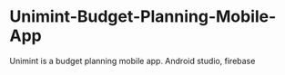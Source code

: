 # Unimint-Budget-Planning-Mobile-App
Unimint is a budget planning mobile app. Android studio, firebase
